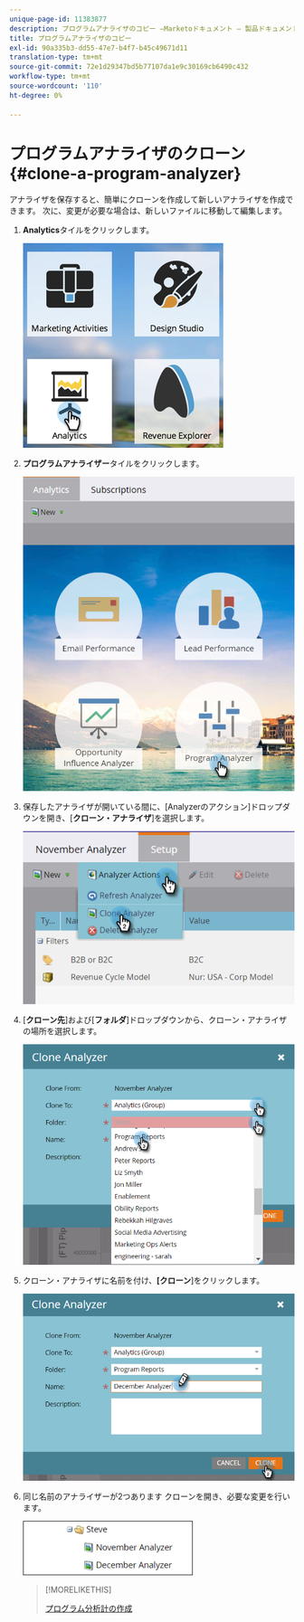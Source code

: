 ```yaml
---
unique-page-id: 11383877
description: プログラムアナライザのコピー —Marketoドキュメント — 製品ドキュメント
title: プログラムアナライザのコピー
exl-id: 90a335b3-dd55-47e7-b4f7-b45c49671d11
translation-type: tm+mt
source-git-commit: 72e1d29347bd5b77107da1e9c30169cb6490c432
workflow-type: tm+mt
source-wordcount: '110'
ht-degree: 0%

---
```


# プログラムアナライザのクローン{#clone-a-program-analyzer}

アナライザを保存すると、簡単にクローンを作成して新しいアナライザを作成できます。 次に、変更が必要な場合は、新しいファイルに移動して編集します。

1. **Analytics**&#x200B;タイルをクリックします。

   ![](assets/2017-05-01-08-20-37.png)

1. **プログラムアナライザー**&#x200B;タイルをクリックします。

   ![](assets/program-analyzer-icon-hand.png)

1. 保存したアナライザが開いている間に、[Analyzerのアクション]ドロップダウンを開き、[**クローン・アナライザ**]を選択します。

   ![](assets/image2016-10-31-16-3a12-3a6.png)

1. [**クローン先**]および[**フォルダ**]ドロップダウンから、クローン・アナライザの場所を選択します。

   ![](assets/image2016-10-31-16-3a13-3a42.png)

1. クローン・アナライザに名前を付け、**[クローン**]をクリックします。

   ![](assets/image2016-10-31-16-3a15-3a15.png)

1. 同じ名前のアナライザーが2つあります クローンを開き、必要な変更を行います。

   ![](assets/image2016-10-31-16-3a17-3a11.png)

   >[!MORELIKETHIS]
   >
   >[プログラム分析計の作成](/help/marketo/product-docs/reporting/revenue-cycle-analytics/program-analytics/create-a-program-analyzer.md)
